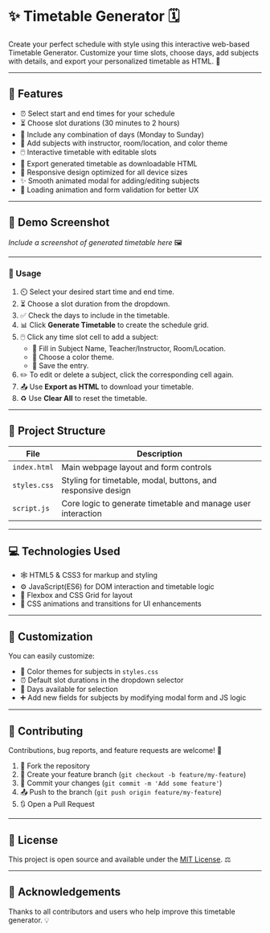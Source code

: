 # ✨ Timetable Generator 🗓️

Create your perfect schedule with style using this interactive web-based Timetable Generator. Customize your time slots, choose days, add subjects with details, and export your personalized timetable as HTML. 🎉

---

## 🚀 Features

- ⏰ Select start and end times for your schedule  
- ⏳ Choose slot durations (30 minutes to 2 hours)  
- 📅 Include any combination of days (Monday to Sunday)  
- 📝 Add subjects with instructor, room/location, and color theme  
- 🖱️ Interactive timetable with editable slots  
- 💾 Export generated timetable as downloadable HTML  
- 📱 Responsive design optimized for all device sizes  
- ✨ Smooth animated modal for adding/editing subjects  
- 🔄 Loading animation and form validation for better UX  

---

## 📸 Demo Screenshot

_Include a screenshot of generated timetable here_ 🖼️

---


### 🎯 Usage

1. ⏲️ Select your desired start time and end time.  
2. ⏳ Choose a slot duration from the dropdown.  
3. ✅ Check the days to include in the timetable.  
4. 📊 Click **Generate Timetable** to create the schedule grid.  
5. 🖱️ Click any time slot cell to add a subject:
   - 📝 Fill in Subject Name, Teacher/Instructor, Room/Location.  
   - 🎨 Choose a color theme.  
   - 💾 Save the entry.  
6. ✏️ To edit or delete a subject, click the corresponding cell again.  
7. 📤 Use **Export as HTML** to download your timetable.  
8. ♻️ Use **Clear All** to reset the timetable.  

---

## 📂 Project Structure

| File         | Description                                      |
|--------------|------------------------------------------------|
| `index.html` | Main webpage layout and form controls           |
| `styles.css` | Styling for timetable, modal, buttons, and responsive design |
| `script.js`  | Core logic to generate timetable and manage user interaction |

---

## 💻 Technologies Used

- 🕸️ HTML5 & CSS3 for markup and styling  
- ⚙️ JavaScript(ES6) for DOM interaction and timetable logic  
- 📐 Flexbox and CSS Grid for layout  
- 🎨 CSS animations and transitions for UI enhancements  

---

## 🎨 Customization

You can easily customize:

- 🎨 Color themes for subjects in `styles.css`  
- ⏰ Default slot durations in the dropdown selector  
- 📅 Days available for selection  
- ➕ Add new fields for subjects by modifying modal form and JS logic  

---

## 🤝 Contributing

Contributions, bug reports, and feature requests are welcome! 🙌

1. 🍴 Fork the repository  
2. 🌿 Create your feature branch (`git checkout -b feature/my-feature`)  
3. 💾 Commit your changes (`git commit -m 'Add some feature'`)  
4. 📤 Push to the branch (`git push origin feature/my-feature`)  
5. 🔃 Open a Pull Request  

---

## 📄 License

This project is open source and available under the [MIT License](LICENSE). ⚖️

---

## 🙏 Acknowledgements

Thanks to all contributors and users who help improve this timetable generator. 💡





